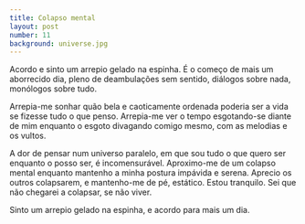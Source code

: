 ```yaml
---
title: Colapso mental
layout: post
number: 11
background: universe.jpg
---
```


Acordo e sinto um arrepio gelado na espinha. É o começo de mais um aborrecido dia, pleno de deambulações sem sentido, diálogos sobre nada, monólogos sobre tudo.

Arrepia-me sonhar quão bela e caoticamente ordenada poderia ser a vida se fizesse tudo o que penso. Arrepia-me ver o tempo esgotando-se diante de mim enquanto o esgoto divagando comigo mesmo, com as melodias e os vultos.

A dor de pensar num universo paralelo, em que sou tudo o que quero ser enquanto o posso ser, é incomensurável. Aproximo-me de um colapso mental enquanto mantenho a minha postura impávida e serena. Aprecio os outros colapsarem, e mantenho-me de pé, estático. Estou tranquilo. Sei que não chegarei a colapsar, se não viver.

Sinto um arrepio gelado na espinha, e acordo para mais um dia.
